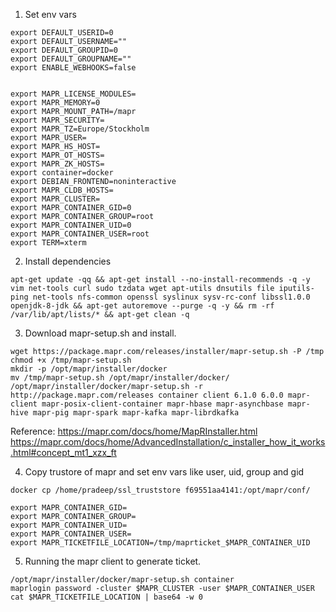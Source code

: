 
1. Set env vars 

```
export DEFAULT_USERID=0
export DEFAULT_USERNAME=""
export DEFAULT_GROUPID=0
export DEFAULT_GROUPNAME=""
export ENABLE_WEBHOOKS=false


export MAPR_LICENSE_MODULES=
export MAPR_MEMORY=0
export MAPR_MOUNT_PATH=/mapr
export MAPR_SECURITY=
export MAPR_TZ=Europe/Stockholm
export MAPR_USER=
export MAPR_HS_HOST=
export MAPR_OT_HOSTS=
export MAPR_ZK_HOSTS=
export container=docker
export DEBIAN_FRONTEND=noninteractive
export MAPR_CLDB_HOSTS=
export MAPR_CLUSTER=
export MAPR_CONTAINER_GID=0
export MAPR_CONTAINER_GROUP=root
export MAPR_CONTAINER_UID=0
export MAPR_CONTAINER_USER=root
export TERM=xterm
```


2. Install dependencies 
```
apt-get update -qq && apt-get install --no-install-recommends -q -y vim net-tools curl sudo tzdata wget apt-utils dnsutils file iputils-ping net-tools nfs-common openssl syslinux sysv-rc-conf libssl1.0.0 openjdk-8-jdk && apt-get autoremove --purge -q -y && rm -rf /var/lib/apt/lists/* && apt-get clean -q
```


3. Download mapr-setup.sh and install.
```
wget https://package.mapr.com/releases/installer/mapr-setup.sh -P /tmp
chmod +x /tmp/mapr-setup.sh
mkdir -p /opt/mapr/installer/docker
mv /tmp/mapr-setup.sh /opt/mapr/installer/docker/
/opt/mapr/installer/docker/mapr-setup.sh -r http://package.mapr.com/releases container client 6.1.0 6.0.0 mapr-client mapr-posix-client-container mapr-hbase mapr-asynchbase mapr-hive mapr-pig mapr-spark mapr-kafka mapr-librdkafka
```

Reference:
https://mapr.com/docs/home/MapRInstaller.html
https://mapr.com/docs/home/AdvancedInstallation/c_installer_how_it_works.html#concept_mt1_xzx_ft



4. Copy trustore of mapr and set env vars like user, uid, group and gid
``` 
docker cp /home/pradeep/ssl_truststore f69551aa4141:/opt/mapr/conf/

export MAPR_CONTAINER_GID=
export MAPR_CONTAINER_GROUP=
export MAPR_CONTAINER_UID=
export MAPR_CONTAINER_USER=
export MAPR_TICKETFILE_LOCATION=/tmp/maprticket_$MAPR_CONTAINER_UID
```


5. Running the mapr client to generate ticket.
```
/opt/mapr/installer/docker/mapr-setup.sh container
maprlogin password -cluster $MAPR_CLUSTER -user $MAPR_CONTAINER_USER 
cat $MAPR_TICKETFILE_LOCATION | base64 -w 0
```
